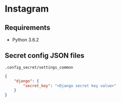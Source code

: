 # Instagram

## Requirements

- Python 3.6.2

## Secret config JSON files

`.config_secret/settings_common`

```json
{
    "django": {
        "secret_key": "<Django secret key value>"
    }
}
```